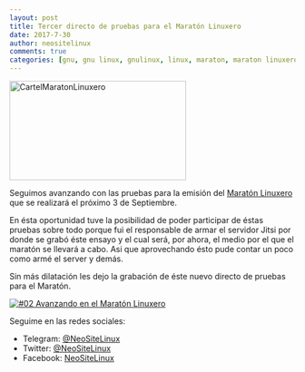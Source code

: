 ```yaml
---
layout: post
title: Tercer directo de pruebas para el Maratón Linuxero
date: 2017-7-30
author: neositelinux
comments: true
categories: [gnu, gnu linux, gnulinux, linux, maraton, maraton linuxero, Podcast, podcast, podcasters, podcasts,]
---
```

<img class="  wp-image-4558 aligncenter" src="https://blogneositelinux.files.wordpress.com/2017/07/cartelmaratonlinuxero.png" alt="CartelMaratonLinuxero" width="311" height="175" />

Seguimos avanzando con las pruebas para la emisión del <a href="http://maratonlinuxero.github.io">Maratón Linuxero</a> que se realizará el próximo 3 de Septiembre.

En ésta oportunidad tuve la posibilidad de poder participar de éstas pruebas sobre todo porque fui el responsable de armar el servidor Jitsi por donde se grabó éste ensayo y el cual será, por ahora, el medio por el que el maratón se llevará a cabo. Asi que aprovechando ésto pude contar un poco como armé el server y demás.

<!--more-->

Sin más dilatación les dejo la grabación de éste nuevo directo de pruebas para el Maratón.


[![#02 Avanzando en el Maratón Linuxero](https://img.youtube.com/vi/dtyrImIRius/0.jpg)](https://www.youtube.com/watch?v=dtyrImIRius "#02 Avanzando en el Maratón Linuxero")

Seguime en las redes sociales:

<ul>
    <li>Telegram: <a href="https://t.me/neositelinux">@NeoSiteLinux</a></li>
    <li>Twitter: <a href="https://www.twitter.com/neositelinux">@NeoSiteLinux</a></li>
    <li>Facebook: <a href="https://www.facebook.com/neositelinux">NeoSiteLinux</a></li>
</ul>
